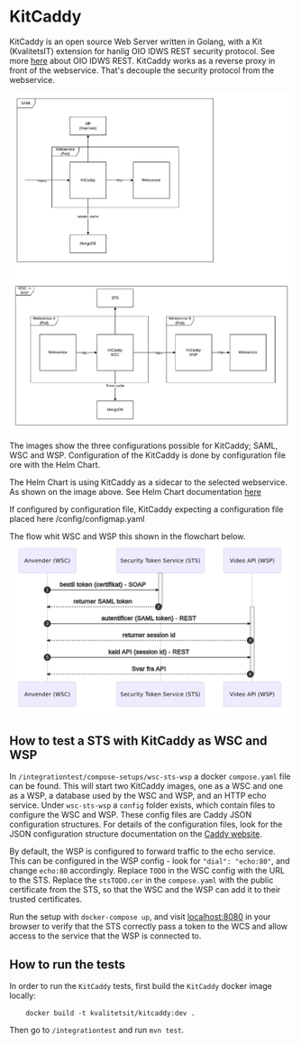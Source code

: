 # KitCaddy

KitCaddy is an open source Web Server written in Golang, with a Kit (KvalitetsIT) extension for hanlig OIO IDWS REST
security protocol. See more <a href="https://www.digitaliser.dk/resource/3457606">here</a> about OIO IDWS REST. KitCaddy
works as a reverse proxy in front of the webservice. That's decouple the security protocol from the webservice.

![](documentation/KitCaddy-overview.png)

The images show the three configurations possible for KitCaddy; SAML, WSC and WSP. Configuration of the KitCaddy is done
by configuration file ore with the Helm Chart.

The Helm Chart is using KitCaddy as a sidecar to the selected webservice. As shown on the image above. See Helm Chart
documentation <a href="https://github.com/KvalitetsIT/kitcaddy/tree/master/helm/kitcaddy">here</a>

If configured by configuration file, KitCaddy expecting a configuration file placed here /config/configmap.yaml

The flow whit WSC and WSP this shown in the flowchart below.
![](documentation/WSC-WSP-flow.png)

## How to test a STS with KitCaddy as WSC and WSP

In `/integrationtest/compose-setups/wsc-sts-wsp` a docker `compose.yaml`  file can be found. This will start two
KitCaddy images, one as a WSC and one as a WSP, a database used by the WSC and WSP, and an HTTP echo service.
Under `wsc-sts-wsp` a `config` folder exists, which contain files to configure the WSC and WSP. These config files are
Caddy JSON configuration structures. For details of the configuration files, look for the JSON configuration structure
documentation on the <a href="https://caddyserver.com/">Caddy website</a>.

By default, the WSP is configured to forward traffic to the echo service. This can be configured in the WSP config -
look for `"dial": "echo:80"`, and change `echo:80`
accordingly. Replace `TODO` in the WSC config with the URL to the STS. Replace the `stsTODO.cer` in the `compose.yaml`
with the public certificate from the STS, so that the WSC and the WSP can add it to their trusted certificates.

Run the setup with `docker-compose up`, and visit <a href="localhost:8080">localhost:8080</a> in your browser to verify
that the STS correctly pass a token to the WCS and allow access to the service that the WSP is connected to.

## How to run the tests

In order to run the `KitCaddy` tests, first build the `KitCaddy` docker image locally:

```
    docker build -t kvalitetsit/kitcaddy:dev .
```

Then go to `/integrationtest` and run `mvn test`.